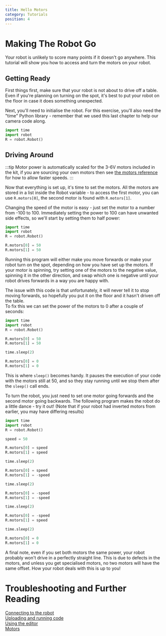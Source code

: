 ```yaml
---
title: Hello Motors
category: Tutorials
position: 4
---
```

# Making The Robot Go
Your robot is unlikely to score many points if it doesn't go anywhere. This tutorial will show you how to access and turn the motors on your robot.

## Getting Ready
First things first, make sure that your robot is not about to drive off a table. Even if you're planning on turning on the spot, it's best to put your robot on the floor in case it does something unexpected.

Next, you'll need to initialise the robot. For this exercise, you'll also need the "time" Python library - remember that we used this last chapter to help our camera code along.
```python
import time
import robot
R = robot.Robot()
```

## Driving Around

:::tip
Motor power is automatically scaled for the 3-6V motors included in the kit, if you are sourcing your own motors then see [the motors reference](/docs/motors.md) for how to allow faster speeds.
:::

Now that everything is set up, it's time to set the motors. All the motors are stored in a list inside the Robot variable - to access the first motor, you can use `R.motors[0]`, the second motor is found with `R.motors[1]`.

Changing the speed of the motor is easy - just set the motor to a number from -100 to 100. Immediately setting the power to 100 can have unwanted side effects, so we'll start by setting them to half power:
```python
import time
import robot
R = robot.Robot()

R.motors[0] = 50
R.motors[1] = 50
```
Running this program will either make you move forwards or make your robot turn on the spot, depending on how you have set up the motors. If your motor is spinning, try setting one of the motors to the negative value, spinning it in the other direction, and swap which one is negative until your robot drives forwards in a way you are happy with.

The issue with this code is that unfortunately, it will never tell it to stop moving forwards, so hopefully you put it on the floor and it hasn't driven off the table.<br>
To fix this we can set the power of the motors to 0 after a couple of seconds:
```python
import time
import robot
R = robot.Robot()

R.motors[0] = 50
R.motors[1] = 50

time.sleep(2)

R.motors[0] = 0
R.motors[1] = 0
```
This is where `sleep()` becomes handy. It pauses the execution of your code with the motors still at 50, and so they stay running until we stop them after the `sleep()` call ends.

To turn the robot, you just need to set one motor going forwards and the second motor going backwards. The following program makes the robot do a little dance - try it out! (Note that if your robot had inverted motors from earlier, you may have differing results)
```python
import time
import robot
R = robot.Robot()

speed = 50

R.motors[0] = speed
R.motors[1] = speed

time.sleep(2)

R.motors[0] = speed
R.motors[1] = -speed

time.sleep(2)

R.motors[0] = -speed
R.motors[1] = -speed

time.sleep(2)

R.motors[0] = -speed
R.motors[1] = speed

time.sleep(2)

R.motors[0] = 0
R.motors[1] = 0
```
A final note, even if you set both motors the same power, your robot probably won't drive in a perfectly straight line. This is due to defects in the motors, and unless you get specialised motors, no two motors will have the same offset. How your robot deals with this is up to you!

# Troubleshooting and Further Reading
[Connecting to the robot](/docs/connecting.html) <br>
[Uploading and running code](/docs/uploading.html) <br>
[Using the editor](/docs/editor.html) <br>
[Motors](/docs/motors.html)
